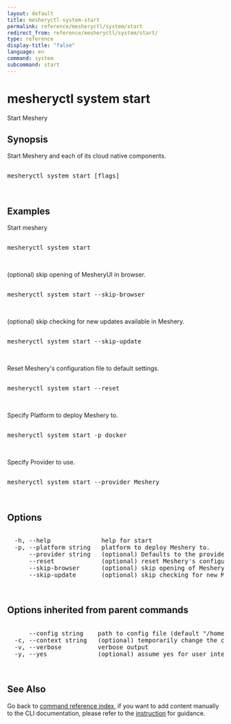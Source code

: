 ```yaml
---
layout: default
title: mesheryctl-system-start
permalink: reference/mesheryctl/system/start
redirect_from: reference/mesheryctl/system/start/
type: reference
display-title: "false"
language: en
command: system
subcommand: start
---
```


# mesheryctl system start

Start Meshery

## Synopsis

Start Meshery and each of its cloud native components.

<pre class='codeblock-pre'>
<div class='codeblock'>
mesheryctl system start [flags]

</div>
</pre>

## Examples

Start meshery

<pre class='codeblock-pre'>
<div class='codeblock'>
mesheryctl system start

</div>
</pre>

(optional) skip opening of MesheryUI in browser.

<pre class='codeblock-pre'>
<div class='codeblock'>
mesheryctl system start --skip-browser

</div>
</pre>

(optional) skip checking for new updates available in Meshery.

<pre class='codeblock-pre'>
<div class='codeblock'>
mesheryctl system start --skip-update

</div>
</pre>

Reset Meshery's configuration file to default settings.

<pre class='codeblock-pre'>
<div class='codeblock'>
mesheryctl system start --reset

</div>
</pre>

Specify Platform to deploy Meshery to.

<pre class='codeblock-pre'>
<div class='codeblock'>
mesheryctl system start -p docker

</div>
</pre>

Specify Provider to use.

<pre class='codeblock-pre'>
<div class='codeblock'>
mesheryctl system start --provider Meshery

</div>
</pre>

## Options

<pre class='codeblock-pre'>
<div class='codeblock'>
  -h, --help              help for start
  -p, --platform string   platform to deploy Meshery to.
      --provider string   (optional) Defaults to the provider specified in the current context
      --reset             (optional) reset Meshery's configuration file to default settings.
      --skip-browser      (optional) skip opening of MesheryUI in browser.
      --skip-update       (optional) skip checking for new Meshery's container images.

</div>
</pre>

## Options inherited from parent commands

<pre class='codeblock-pre'>
<div class='codeblock'>
      --config string    path to config file (default "/home/runner/.meshery/config.yaml")
  -c, --context string   (optional) temporarily change the current context.
  -v, --verbose          verbose output
  -y, --yes              (optional) assume yes for user interactive prompts.

</div>
</pre>

## See Also

Go back to [command reference index](/reference/mesheryctl/), if you want to add content manually to the CLI documentation, please refer to the [instruction](/project/contributing/contributing-cli#preserving-manually-added-documentation) for guidance.

